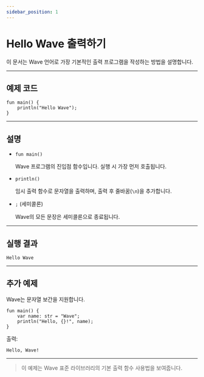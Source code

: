 ```yaml
---
sidebar_position: 1
---
```


# Hello Wave 출력하기

이 문서는 Wave 언어로 가장 기본적인 출력 프로그램을 작성하는 방법을 설명합니다.

---

## 예제 코드

```wave
fun main() {
    println("Hello Wave");
}
```

---

## 설명

- `fun main()`

    Wave 프로그램의 진입점 함수입니다. 실행 시 가장 먼저 호출됩니다.

- `println()`

    임시 출력 함수로 문자열을 출력하며, 출력 후 줄바꿈(`\n`)을 추가합니다.

- `;` (세미콜론)

    Wave의 모든 문장은 세미콜론으로 종료됩니다.

---

## 실행 결과

```text
Hello Wave
```

---

## 추가 예제

Wave는 문자열 보간을 지원합니다.

```wave
fun main() {
    var name: str = "Wave";
    println("Hello, {}!", name);
}
```

출력:

```text
Hello, Wave!
```

---

> 이 예제는 Wave 표준 라이브러리의 기본 출력 함수 사용법을 보여줍니다.